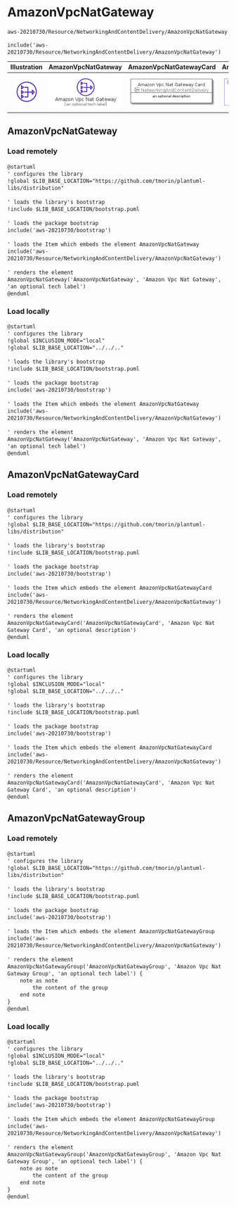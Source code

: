 # AmazonVpcNatGateway


```text
aws-20210730/Resource/NetworkingAndContentDelivery/AmazonVpcNatGateway
```

```text
include('aws-20210730/Resource/NetworkingAndContentDelivery/AmazonVpcNatGateway')
```



| Illustration | AmazonVpcNatGateway | AmazonVpcNatGatewayCard | AmazonVpcNatGatewayGroup |
| :---: | :---: | :---: | :---: |
| ![illustration for Illustration](../../../aws-20210730/Resource/NetworkingAndContentDelivery/AmazonVpcNatGateway.png) | ![illustration for AmazonVpcNatGateway](../../../aws-20210730/Resource/NetworkingAndContentDelivery/AmazonVpcNatGateway.Local.png) | ![illustration for AmazonVpcNatGatewayCard](../../../aws-20210730/Resource/NetworkingAndContentDelivery/AmazonVpcNatGatewayCard.Local.png) | ![illustration for AmazonVpcNatGatewayGroup](../../../aws-20210730/Resource/NetworkingAndContentDelivery/AmazonVpcNatGatewayGroup.Local.png) |




## AmazonVpcNatGateway

### Load remotely
```plantuml
@startuml
' configures the library
!global $LIB_BASE_LOCATION="https://github.com/tmorin/plantuml-libs/distribution"

' loads the library's bootstrap
!include $LIB_BASE_LOCATION/bootstrap.puml

' loads the package bootstrap
include('aws-20210730/bootstrap')

' loads the Item which embeds the element AmazonVpcNatGateway
include('aws-20210730/Resource/NetworkingAndContentDelivery/AmazonVpcNatGateway')

' renders the element
AmazonVpcNatGateway('AmazonVpcNatGateway', 'Amazon Vpc Nat Gateway', 'an optional tech label')
@enduml
```

### Load locally
```plantuml
@startuml
' configures the library
!global $INCLUSION_MODE="local"
!global $LIB_BASE_LOCATION="../../.."

' loads the library's bootstrap
!include $LIB_BASE_LOCATION/bootstrap.puml

' loads the package bootstrap
include('aws-20210730/bootstrap')

' loads the Item which embeds the element AmazonVpcNatGateway
include('aws-20210730/Resource/NetworkingAndContentDelivery/AmazonVpcNatGateway')

' renders the element
AmazonVpcNatGateway('AmazonVpcNatGateway', 'Amazon Vpc Nat Gateway', 'an optional tech label')
@enduml
```

## AmazonVpcNatGatewayCard

### Load remotely
```plantuml
@startuml
' configures the library
!global $LIB_BASE_LOCATION="https://github.com/tmorin/plantuml-libs/distribution"

' loads the library's bootstrap
!include $LIB_BASE_LOCATION/bootstrap.puml

' loads the package bootstrap
include('aws-20210730/bootstrap')

' loads the Item which embeds the element AmazonVpcNatGatewayCard
include('aws-20210730/Resource/NetworkingAndContentDelivery/AmazonVpcNatGateway')

' renders the element
AmazonVpcNatGatewayCard('AmazonVpcNatGatewayCard', 'Amazon Vpc Nat Gateway Card', 'an optional description')
@enduml
```

### Load locally
```plantuml
@startuml
' configures the library
!global $INCLUSION_MODE="local"
!global $LIB_BASE_LOCATION="../../.."

' loads the library's bootstrap
!include $LIB_BASE_LOCATION/bootstrap.puml

' loads the package bootstrap
include('aws-20210730/bootstrap')

' loads the Item which embeds the element AmazonVpcNatGatewayCard
include('aws-20210730/Resource/NetworkingAndContentDelivery/AmazonVpcNatGateway')

' renders the element
AmazonVpcNatGatewayCard('AmazonVpcNatGatewayCard', 'Amazon Vpc Nat Gateway Card', 'an optional description')
@enduml
```

## AmazonVpcNatGatewayGroup

### Load remotely
```plantuml
@startuml
' configures the library
!global $LIB_BASE_LOCATION="https://github.com/tmorin/plantuml-libs/distribution"

' loads the library's bootstrap
!include $LIB_BASE_LOCATION/bootstrap.puml

' loads the package bootstrap
include('aws-20210730/bootstrap')

' loads the Item which embeds the element AmazonVpcNatGatewayGroup
include('aws-20210730/Resource/NetworkingAndContentDelivery/AmazonVpcNatGateway')

' renders the element
AmazonVpcNatGatewayGroup('AmazonVpcNatGatewayGroup', 'Amazon Vpc Nat Gateway Group', 'an optional tech label') {
    note as note
        the content of the group
    end note
}
@enduml
```

### Load locally
```plantuml
@startuml
' configures the library
!global $INCLUSION_MODE="local"
!global $LIB_BASE_LOCATION="../../.."

' loads the library's bootstrap
!include $LIB_BASE_LOCATION/bootstrap.puml

' loads the package bootstrap
include('aws-20210730/bootstrap')

' loads the Item which embeds the element AmazonVpcNatGatewayGroup
include('aws-20210730/Resource/NetworkingAndContentDelivery/AmazonVpcNatGateway')

' renders the element
AmazonVpcNatGatewayGroup('AmazonVpcNatGatewayGroup', 'Amazon Vpc Nat Gateway Group', 'an optional tech label') {
    note as note
        the content of the group
    end note
}
@enduml
```

